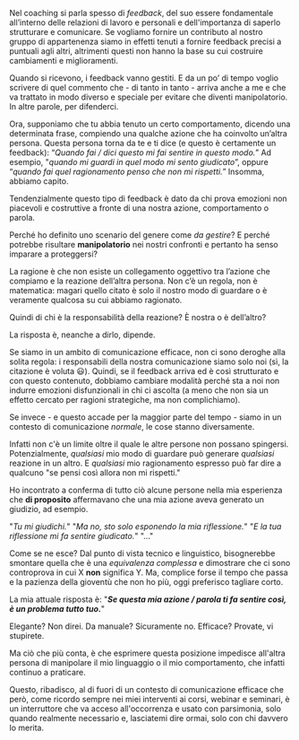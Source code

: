 Nel coaching si parla spesso di _feedback_, del suo essere fondamentale all’interno delle relazioni di lavoro e personali e dell'importanza di saperlo strutturare e comunicare.
Se vogliamo fornire un contributo al nostro gruppo di appartenenza siamo in effetti tenuti a fornire feedback precisi a puntuali agli altri, altrimenti questi non hanno la base su cui costruire cambiamenti e miglioramenti.

Quando si ricevono, i feedback vanno gestiti. 
E da un po’ di tempo voglio scrivere di quel commento che - di tanto in tanto - arriva anche a me e che va trattato in modo diverso e speciale per evitare che diventi manipolatorio. In altre parole, per difenderci.

Ora, supponiamo che tu abbia tenuto un certo comportamento, dicendo una determinata frase, compiendo una qualche azione che ha coinvolto un’altra persona. 
Questa persona torna da te e ti dice (e questo è certamente un feedback): “*Quando fai / dici questo mi fai sentire in questo modo.*”
Ad esempio, "*quando mi guardi in quel modo mi sento giudicato*”, oppure “*quando fai quel ragionamento penso che non mi rispetti.*”
Insomma, abbiamo capito.

Tendenzialmente questo tipo di feedback è dato da chi prova emozioni non piacevoli e costruttive a fronte di una nostra azione, comportamento o parola. 

Perché ho definito uno scenario del genere come _da gestire_?
E perché potrebbe risultare **manipolatorio** nei nostri confronti e pertanto ha senso imparare a proteggersi?

La ragione è che non esiste un collegamento oggettivo tra l’azione che compiamo e la reazione dell’altra persona. Non c’è un regola, non è matematica: magari quello citato è solo il nostro modo di guardare o è veramente qualcosa su cui abbiamo ragionato. 

Quindi di chi è la responsabilità della reazione? È nostra o è dell’altro?

La risposta è, neanche a dirlo, dipende.

Se siamo in un ambito di comunicazione efficace, non ci sono deroghe alla solita regola: i responsabili della nostra comunicazione siamo solo noi (sì, la citazione è voluta 😃).
Quindi, se il feedback arriva ed è così strutturato e con questo contenuto, dobbiamo cambiare modalità perché sta a noi non indurre emozioni disfunzionali in chi ci ascolta (a meno che non sia un effetto cercato per ragioni strategiche, ma non complichiamo).

Se invece - e questo accade per la maggior parte del tempo - siamo in un contesto di comunicazione _normale_, le cose stanno diversamente. 

Infatti non c'è un limite oltre il quale le altre persone non possano spingersi.
Potenzialmente, *qualsiasi* mio modo di guardare può generare *qualsiasi* reazione in un altro. E *qualsiasi* mio ragionamento espresso può far dire a qualcuno "se pensi così allora non mi rispetti."

Ho incontrato a conferma di tutto ciò alcune persone nella mia esperienza che **di proposito** affermavano che una mia azione aveva generato un giudizio, ad esempio. 

"*Tu mi giudichi.*"
"*Ma no, sto solo esponendo la mia riflessione.*"
"*E la tua riflessione mi fa sentire giudicato.*"
"..."

Come se ne esce?
Dal punto di vista tecnico e linguistico, bisognerebbe smontare quella che è una *equivalenza complessa* e dimostrare che ci sono controprova in cui X **non** significa Y.
Ma, complice forse il tempo che passa e la pazienza della gioventù che non ho più, oggi preferisco tagliare corto.

La mia attuale risposta è: "***Se questa mia azione / parola ti fa sentire così, è un problema tutto tuo.***"

Elegante? Non direi.
Da manuale? Sicuramente no.
Efficace? Provate, vi stupirete.

Ma ciò che più conta, è che esprimere questa posizione impedisce all'altra persona di manipolare il mio linguaggio o il mio comportamento, che infatti continuo a praticare.

Questo, ribadisco, al di fuori di un contesto di comunicazione efficace che però, come ricordo sempre nei miei interventi ai corsi, webinar e seminari, è un interruttore che va acceso all'occorrenza e usato con parsimonia, solo quando realmente necessario e, lasciatemi dire ormai, solo con chi davvero lo merita.
